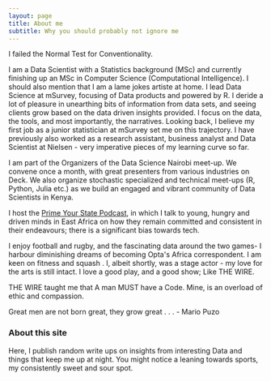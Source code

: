 ```yaml
---
layout: page
title: About me
subtitle: Why you should probably not ignore me
---
```


I failed the Normal Test for Conventionality.

I am a Data Scientist with a Statistics background (MSc) and currently finishing up an MSc in Computer Science (Computational Intelligence). I should also mention that I am a lame jokes artiste at home. I lead Data Science at mSurvey, focusing of Data products and powered by R. I deride a lot of pleasure in unearthing bits of information from data sets, and seeing clients grow based on the data driven insights provided. I focus on the data, the tools, and most importantly, the narratives. Looking back, I believe my first job as a junior statistician at mSurvey set me on this trajectory. I have previously also worked as a research assistant, business analyst and Data Scientist at Nielsen - very imperative pieces of my learning curve so far.

I am part of the Organizers of the Data Science Nairobi meet-up. We convene once a month, with great presenters from various industries on Deck. We also organize stochastic specialized and technical meet-ups (R, Python, Julia etc.) as we build an engaged and vibrant community of Data Scientists in Kenya.

I host the [Prime Your State Podcast](https://soundcloud.com/pys-with-kamande/), in which I talk to young, hungry and driven minds in East Africa on how they remain committed and consistent in their endeavours; there is a significant bias towards tech.

I enjoy football and rugby, and the fascinating data around the two games- I harbour diminishing dreams of becoming Opta's Africa correspondent. I am keen on fitness and squash . I, albeit shortly, was a stage actor - my love for the arts is still intact. I love a good play, and a good show; Like THE WIRE.

THE WIRE taught me that A man MUST have a Code. Mine, is an overload of ethic and compassion.

Great men are not born great, they grow great . . . - Mario Puzo

### About this site
Here, I publish random write ups on insights from interesting Data and things that keep me up at night. You might notice a leaning towards sports, my consistently sweet and sour spot.
